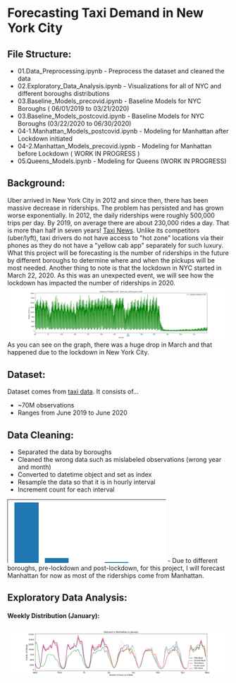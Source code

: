 # Forecasting Taxi Demand in New York City

## File Structure:
- 01.Data_Preprocessing.ipynb - Preprocess the dataset and cleaned the data
- 02.Exploratory_Data_Analysis.ipynb - Visualizations for all of NYC and different boroughs distributions
- 03.Baseline_Models_precovid.ipynb  - Baseline Models for NYC Boroughs ( 06/01/2019 to 03/21/2020)
- 03.Baseline_Models_postcovid.ipynb - Baseline Models for NYC Boroughs (03/22/2020 to 06/30/2020)
- 04-1.Manhattan_Models_postcovid.ipynb - Modeling for Manhattan after Lockdown initiated
- 04-2.Manhattan_Models_precovid.iypnb - Modeling for Manhattan before Lockdown ( WORK IN PROGRESS )
- 05.Queens_Models.ipynb - Modeling for Queens (WORK IN PROGRESS)

## Background:
Uber arrived in New York City in 2012 and since then, there has been massive decrease in riderships. The problem has persisted and has grown worse exponentially. In 2012, the daily riderships were roughly 500,000 trips per day. By 2019, on average there are about 230,000 rides a day. That is more than half in seven years! [Taxi News](https://www.nydailynews.com/new-york/ny-medallion-foreclosures-taxi-bailout-plan-uber-lyft-20200130-s2mjkhjubzgptdxasoxddwdote-story.html "news source"). Unlike its competitors (uber/lyft), taxi drivers do not have access to "hot zone" locations via their phones as they do not have a "yellow cab app" separately for such luxury. What this project will be forecasting is the number of riderships in the future by different boroughs to determine where and when the pickups will be most needed. Another thing to note is that the lockdown in NYC started in March 22, 2020. As this was an unexpected event, we will see how the lockdown has impacted the number of riderships in 2020. 
<img src="./images/nyc_distribution.png">
As you can see on the graph, there was a huge drop in March and that happened due to the lockdown in New York City.

## Dataset:
Dataset comes from [taxi data](https://www1.nyc.gov/site/tlc/about/tlc-trip-record-data.page "Taxi Dataset in NYC [nyc.gov]").
It consists of...
- ~70M observations
- Ranges from June 2019 to June 2020

## Data Cleaning:
- Separated the data by boroughs
- Cleaned the wrong data such as mislabeled observations (wrong year and month)
- Converted to datetime object and set as index
- Resample the data so that it is in hourly interval
- Increment count for each interval

<img src="./images/distribution_boroughs_bar.png">
- Due to different boroughs, pre-lockdown and post-lockdown, for this project, I will forecast Manhattan for now as most of the riderships come from Manhattan. 

## Exploratory Data Analysis:

#### Weekly Distribution (January):
<img src="./images/weekly_distribution.png">







